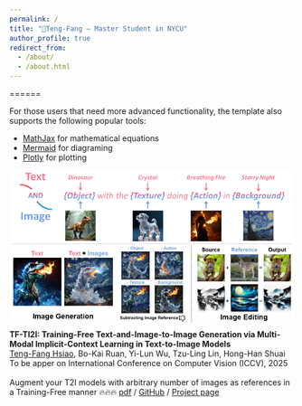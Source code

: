 ```yaml
---
permalink: /
title: "🦘Teng-Fang – Master Student in NYCU"
author_profile: true
redirect_from: 
  - /about/
  - /about.html
---
```


======


For those users that need more advanced functionality, the template also supports the following popular tools:
- [MathJax](https://www.mathjax.org/) for mathematical equations
- [Mermaid](https://mermaid.js.org/) for diagraming
- [Plotly](https://plotly.com/javascript/) for plotting
<div style="display: flex; flex-wrap: wrap; align-items: flex-start; gap: 10px;">
  <img src="images/tf_ti2i.png" alt="teaser" style="width: 100%; max-width: 600px; height: auto;">
  <div style="flex: 1; min-width: 200px;">
    <b>TF-TI2I: Training-Free Text-and-Image-to-Image Generation via Multi-Modal Implicit-Context Learning in Text-to-Image Models</b><br>
    <u>Teng-Fang Hsiao</u>, Bo-Kai Ruan, Yi-Lun Wu, Tzu-Ling Lin, Hong-Han Shuai <br>
    To be apper on International Conference on Computer Vision (ICCV), 2025 <br>
    <br> Augment your T2I models with arbitrary number of images as references in a Training-Free manner 🔥🔥🔥
    <a href="https://arxiv.org/abs/2503.15283">pdf</a> /
    <a href="https://github.com/BlueDyee/TF-TI2I">GitHub</a> /
    <a href="https://bluedyee.github.io/TF-TI2I_page/">Project page</a>
  </div>
</div>